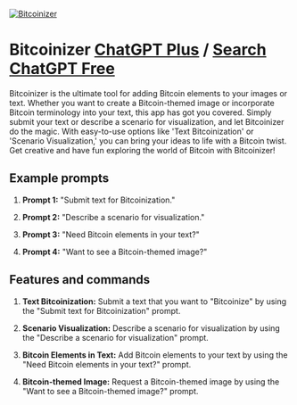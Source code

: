 
[![Bitcoinizer](https://files.oaiusercontent.com/file-5Bm5JBygkAXSZi4WGKcKIabM?se=2123-10-17T18%3A16%3A10Z&sp=r&sv=2021-08-06&sr=b&rscc=max-age%3D31536000%2C%20immutable&rscd=attachment%3B%20filename%3D314fbd5c-b1dc-462f-a44b-4e556d564671.png&sig=2KAaD%2BySANLGBsiQJo5peF%2BE/UYvJ4d5rkJ2QoaSVd0%3D)](https://chat.openai.com/g/g-W4gemfyFL-bitcoinizer)

# Bitcoinizer [ChatGPT Plus](https://chat.openai.com/g/g-W4gemfyFL-bitcoinizer) / [Search ChatGPT Free](https://gptcall.net/index.html#/?search=Bitcoinizer)

Bitcoinizer is the ultimate tool for adding Bitcoin elements to your images or text. Whether you want to create a Bitcoin-themed image or incorporate Bitcoin terminology into your text, this app has got you covered. Simply submit your text or describe a scenario for visualization, and let Bitcoinizer do the magic. With easy-to-use options like 'Text Bitcoinization' or 'Scenario Visualization,' you can bring your ideas to life with a Bitcoin twist. Get creative and have fun exploring the world of Bitcoin with Bitcoinizer!

## Example prompts

1. **Prompt 1:** "Submit text for Bitcoinization."

2. **Prompt 2:** "Describe a scenario for visualization."

3. **Prompt 3:** "Need Bitcoin elements in your text?"

4. **Prompt 4:** "Want to see a Bitcoin-themed image?"

## Features and commands

1. **Text Bitcoinization:** Submit a text that you want to "Bitcoinize" by using the "Submit text for Bitcoinization" prompt.

2. **Scenario Visualization:** Describe a scenario for visualization by using the "Describe a scenario for visualization" prompt.

3. **Bitcoin Elements in Text:** Add Bitcoin elements to your text by using the "Need Bitcoin elements in your text?" prompt.

4. **Bitcoin-themed Image:** Request a Bitcoin-themed image by using the "Want to see a Bitcoin-themed image?" prompt.


